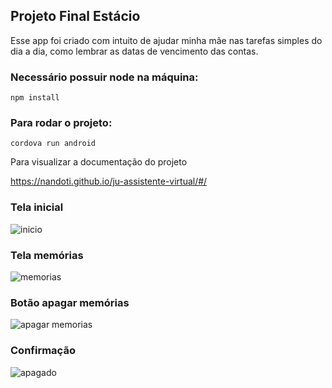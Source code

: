 ## Projeto Final Estácio

Esse app foi criado com intuito de ajudar minha mãe nas tarefas simples do dia a dia, como lembrar as datas de vencimento das contas. 

### Necessário possuir node na máquina:

```
npm install
```
### Para rodar o projeto:
```
cordova run android
```
Para visualizar a documentação do projeto

<https://nandoti.github.io/ju-assistente-virtual/#/>


### Tela inicial

![inicio](https://user-images.githubusercontent.com/73204469/199310332-888787f1-b4f3-4ebb-9242-c06b37673d5e.jpg)

### Tela memórias

![memorias](https://user-images.githubusercontent.com/73204469/195915171-fcff5bda-c16d-4d4d-9c50-5f10b769a7db.jpg)

### Botão apagar memórias

![apagar memorias](https://user-images.githubusercontent.com/73204469/195915255-60e8dbfd-ee0b-446d-8857-1135c0d35493.jpg)

### Confirmação

![apagado](https://user-images.githubusercontent.com/73204469/195917197-285700a6-1582-40ef-93fd-9ae9106d1507.jpg)
